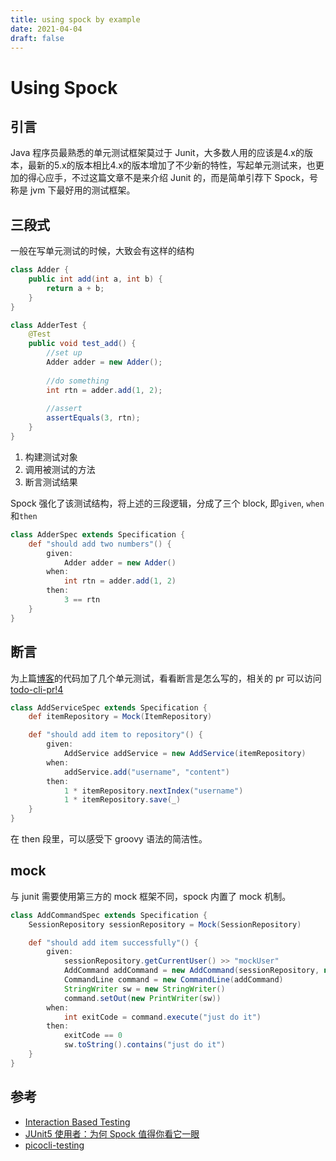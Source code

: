 ```yaml
---
title: using spock by example
date: 2021-04-04
draft: false
---
```


# Using Spock

## 引言

Java 程序员最熟悉的单元测试框架莫过于 Junit，大多数人用的应该是4.x的版本，最新的5.x的版本相比4.x的版本增加了不少新的特性，写起单元测试来，也更加的得心应手，不过这篇文章不是来介绍 Junit 的，而是简单引荐下 Spock，号称是 jvm 下最好用的测试框架。


## 三段式

一般在写单元测试的时候，大致会有这样的结构

```java
class Adder {
    public int add(int a, int b) {
        return a + b;
    }
}

class AdderTest {
    @Test
    public void test_add() {
        //set up
        Adder adder = new Adder();
        
        //do something
        int rtn = adder.add(1, 2);
        
        //assert
        assertEquals(3, rtn);
    }
}
```

1. 构建测试对象
2. 调用被测试的方法
3. 断言测试结果

Spock 强化了该测试结构，将上述的三段逻辑，分成了三个 block, 即`given`, `when`和`then`

```groovy
class AdderSpec extends Specification {
    def "should add two numbers"() {
        given:
            Adder adder = new Adder()
        when:
            int rtn = adder.add(1, 2)
        then:
            3 == rtn
    }
}
```


## 断言

为上篇[博客](https://robbietree8.github.io/posts/2021-04-02-system-design-principles/)的代码加了几个单元测试，看看断言是怎么写的，相关的 pr 可以访问[todo-cli-pr!4](https://github.com/robbietree8/todo-cli/pull/4)

```groovy
class AddServiceSpec extends Specification {
    def itemRepository = Mock(ItemRepository)

    def "should add item to repository"() {
        given:
            AddService addService = new AddService(itemRepository)
        when:
            addService.add("username", "content")
        then:
            1 * itemRepository.nextIndex("username")
            1 * itemRepository.save(_)
    }
}
```

在 then 段里，可以感受下 groovy 语法的简洁性。


## mock

与 junit 需要使用第三方的 mock 框架不同，spock 内置了 mock 机制。

```groovy
class AddCommandSpec extends Specification {
    SessionRepository sessionRepository = Mock(SessionRepository)

    def "should add item successfully"() {
        given:
            sessionRepository.getCurrentUser() >> "mockUser"
            AddCommand addCommand = new AddCommand(sessionRepository, new AddService(new FileItemRepository()))
            CommandLine command = new CommandLine(addCommand)
            StringWriter sw = new StringWriter()
            command.setOut(new PrintWriter(sw))
        when:
            int exitCode = command.execute("just do it")
        then:
            exitCode == 0
            sw.toString().contains("just do it")
    }
}
```


## 参考

- [Interaction Based Testing](https://spockframework.org/spock/docs/1.3/interaction_based_testing.html)
- [JUnit5 使用者：为何 Spock 值得你看它一眼](https://blog.dteam.top/posts/2020-04/spock-is-better.html)
- [picocli-testing](https://picocli.info/#_testing_your_application)
